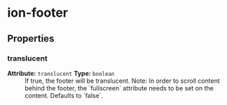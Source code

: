 ---
---
# ion-footer



<h2>Properties</h2> 

<dl>
<dt>
<h3>translucent</h3> 
<strong>Attribute:</strong>  <code>translucent</code>
<strong>Type:</strong> <code>boolean</code>
</dt>
<dd>If true, the footer will be translucent.
Note: In order to scroll content behind the footer, the `fullscreen`
attribute needs to be set on the content.
Defaults to `false`.</dd>

</dl>



